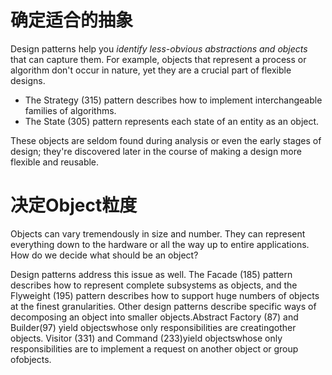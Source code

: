 # 确定适合的抽象
Design patterns help you *identify less-obvious abstractions and  objects* that can capture them. 
For example, objects that represent a process or algorithm don't occur in nature, yet they are a crucial part of flexible designs. 
- The Strategy (315) pattern describes how to implement interchangeable families of algorithms. 
- The State (305) pattern represents each state of an entity as an object. 

These objects are seldom found during analysis or even the early stages of design; they're discovered later in the course of making a design more flexible and reusable.

# 决定Object粒度
Objects can vary tremendously in size and number. They can represent everything down to the hardware or all the way up to entire applications. How do we decide what should be an object? 

Design patterns address this issue as well. The Facade (185) pattern describes how to represent complete subsystems as objects, and the Flyweight (195) pattern describes how to support huge numbers of objects at the finest granularities. Other design patterns describe specific ways of decomposing an object into smaller objects.Abstract Factory (87) and Builder(97) yield objectswhose only responsibilities are creatingother objects. Visitor (331) and Command (233)yield objectswhose only responsibilities are to implement a request on another object or group ofobjects.